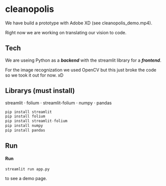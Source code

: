 # cleanopolis

We have build a prototype with Adobe XD (see cleanopolis_demo.mp4). 

Right now we are working on translating our vision to code.

## Tech
We are useing Python as a ***backend*** with the streamlit library for a ***frontend***.

For the image recognization we used OpenCV but this just broke the code so we took it out for now. xD


## Librarys (must install)
streamlit
⋅ folium
⋅ streamlit-folium
⋅ numpy
⋅ pandas
```python
pip install streamlit
pip install folium
pip install streamlit-folium
pip install numpy
pip install pandas
```

## Run
#### Run 

```python
streamlit run app.py
```
to see a demo page. 
